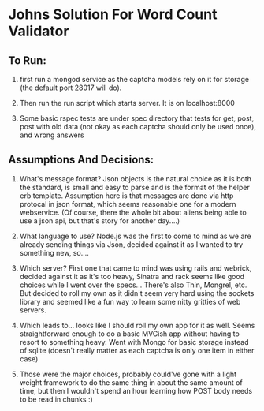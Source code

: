 # Johns Solution For Word Count Validator

## To Run:

  1. first run a mongod service as the captcha models rely on it for storage (the default port 28017 will do).

  2. Then run the run script which starts server. It is on localhost:8000

  3. Some basic rspec tests are under spec directory that tests for get, post, post with old data (not okay as each captcha should only be used once), and wrong answers

## Assumptions And Decisions:

  1. What's message format? Json objects is the natural choice as it is both the standard, is small and easy to parse and is the format of the helper erb template. Assumption here is that messages are done via http protocal in json format, which seems reasonable one for a modern webservice. (Of course, there the whole bit about aliens being able to use a json api, but that's story for another day....)

  2. What language to use? Node.js was the first to come to mind as we are already sending things via Json, decided against it as I wanted to try something new, so....

  3. Which server? First one that came to mind was using rails and webrick, decided against it as it's too heavy, Sinatra and rack seems like good choices while I went over the specs... There's also Thin, Mongrel, etc. But decided to roll my own as it didn't seem very hard using the sockets library and seemed like a fun way to learn some nitty gritties of web servers.

  4. Which leads to... looks like I should roll my own app for it as well. Seems straightforward enough to do a basic MVCish app without having to resort to something heavy. Went with Mongo for basic storage instead of sqlite (doesn't really matter as each captcha is only one item in either case)

  5. Those were the major choices, probably could've gone with a light weight framework to do the same thing in about the same amount of time, but then I wouldn't spend an hour learning how POST body needs to be read in chunks :)
